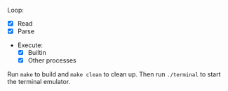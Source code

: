 Loop:
  - [x] Read
  - [x] Parse
  - Execute:
    - [x] Builtin
    - [x] Other processes

Run `make` to build and `make clean` to clean up.
Then run `./terminal` to start the terminal emulator.